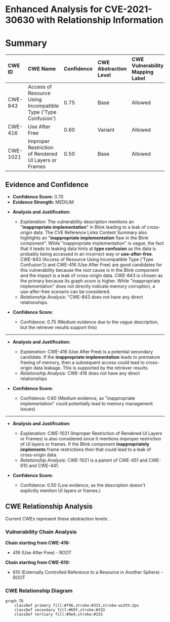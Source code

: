 # Enhanced Analysis for CVE-2021-30630 with Relationship Information

# Summary
| CWE ID  | CWE Name                                                       | Confidence | CWE Abstraction Level | CWE Vulnerability Mapping Label | CWE-Vulnerability Mapping Notes |
| :-------- | :------------------------------------------------------------- | :--------- | :-------------------- | :------------------------------ | :------------------------------ |
| CWE-843 | Access of Resource Using Incompatible Type ('Type Confusion') | 0.75       | Base                  | Allowed                         |                                 |
| CWE-416 | Use After Free                                                 | 0.60       | Variant               | Allowed                         |                                 |
| CWE-1021 | Improper Restriction of Rendered UI Layers or Frames         | 0.50       | Base                  | Allowed                         | Secondary Candidate             |

## Evidence and Confidence

*   **Confidence Score:** 0.70
*   **Evidence Strength:** MEDIUM

- **Analysis and Justification:**
  - *Explanation:* The vulnerability description mentions an "**inappropriate implementation**" in Blink leading to a leak of cross-origin data. The CVE Reference Links Content Summary also highlights an "**inappropriate implementation** flaw in the Blink component". While "inappropriate implementation" is vague, the fact that it leads to leaking data hints at **type confusion** as the data is probably being accessed in an incorrect way or **use-after-free**. CWE-843 (Access of Resource Using Incompatible Type ('Type Confusion')) and CWE-416 (Use After Free) are good candidates for this vulnerability because the root cause is in the Blink component and the impact is a leak of cross-origin data. CWE-843 is chosen as the primary because its graph score is higher. While "inappropriate implementation" does not directly indicate memory corruption, a use-after-free scenario can be considered.
  - *Relationship Analysis:* "CWE-843 does not have any direct relationships.

- **Confidence Score:**
  - Confidence: 0.75 (Medium evidence due to the vague description, but the retriever results support this)

---
- **Analysis and Justification:**
  - *Explanation:* CWE-416 (Use After Free) is a potential secondary candidate. If the **inappropriate implementation** leads to premature freeing of memory, then a subsequent access could lead to cross-origin data leakage. This is supported by the retriever results.
  - *Relationship Analysis:* CWE-416 does not have any direct relationships

- **Confidence Score:**
  - Confidence: 0.60 (Medium evidence, as "inappropriate implementation" could potentially lead to memory management issues)

---
- **Analysis and Justification:**
  - *Explanation:* CWE-1021 (Improper Restriction of Rendered UI Layers or Frames) is also considered since it mentions improper restriction of UI layers or frames. If the Blink component **inappropriately implements** frame restrictions then that could lead to a leak of cross-origin data.
  - *Relationship Analysis:* CWE-1021 is a parent of CWE-451 and CWE-610 and CWE-441.

- **Confidence Score:**
  - Confidence: 0.50 (Low evidence, as the description doesn't explicitly mention UI layers or frames.)


## CWE Relationship Analysis

Current CWEs represent these abstraction levels: .


### Vulnerability Chain Analysis

**Chain starting from CWE-416:**
- 416 (Use After Free) - ROOT


**Chain starting from CWE-610:**
- 610 (Externally Controlled Reference to a Resource in Another Sphere) - ROOT



### CWE Relationship Diagram

```mermaid
graph TD
    classDef primary fill:#f96,stroke:#333,stroke-width:2px
    classDef secondary fill:#69f,stroke:#333
    classDef tertiary fill:#9e9,stroke:#333
```
